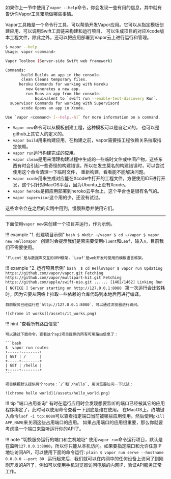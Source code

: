 如果你上一节中使用了`vapor --help`命令，你会发现一些有用的信息，其中就有告诉你Vapor工具箱能做哪些事情。

Vapor工具箱是一个命令行工具，可以帮助开发Vapor应用。它可以从指定模板创建应用、可以调用Swift工具链来构建和运行项目、
可以生成项目的对应Xcode版本工程文件，除此之外，还可以把应用部署到Vapor云上进行运行和管理。


```bash
$ vapor --help
Usage: vapor <command>

Vapor Toolbox (Server-side Swift web framework)

Commands:
       build Builds an app in the console.
       clean Cleans temporary files.
      heroku Commands for working with Heroku
         new Generates a new app.
         run Runs an app from the console.
             Equivalent to `swift run --enable-test-discovery Run`.
  supervisor Commands for working with Supervisord
       xcode Opens an app in Xcode.

Use `vapor <command> [--help,-h]` for more information on a command.
```

- `Vapor new`命令可以从模板创建工程，这种模板可以是自定义的，
也可以是github上其它人的定义的。
- `vapor build`用来构建应用，在构建之前，vapor需要按工程依赖关系拉取指定依赖。
- `vapor run`运行构建完成的应用。
- `vapor clean`是用来清理构建过程中生成的一些临时文件或中间产物，这些东西有时会引起一些奇怪的构建错误，所以在发生莫名的构建错误时，可以尝试使用这个命令清理一下临时文件，
重新构建，看看能不能解决问题。
- `vapor xcode`用来生成对应能在Xcode中打开的工程文件，方便使用IDE进行开发，这个只针对MacOS平台，因为Ubuntu上没有Xcode。
- `vapor heroku`是把应用部署到heroko云平台上，这个平台也是很有名气的。
- `vapor supervisor`这个用的少，还没有试过。

这些命令会在之后的实践中用到，慢慢熟悉并使用它们。

---

下面使用`vapor new`来创建一个项目并运行，作为示例。

!!! example "1. 创建项目示例"
    ```bash
    $ mkdir ~/vapor
    $ cd ~/vapor
    $ vapor new HelloVapor
    ```
    创建时会提示我们是否需要使用`Fluent`和`Leaf`，输入`n`，目前我们不需要使用。

    `Fluent`是与数据库交互的ORM框架，`Leaf`是web开发时使用的模板语言框架。

!!! example "2. 运行项目示例"
    ```bash 
    $ cd HelloVapor
    $ vapor run
    Updating https://github.com/vapor/vapor.git
    Fetching https://github.com/vapor/multipart-kit.git
    Fetching https://github.com/apple/swift-nio.git
    ......
    [1462/1462] Linking Run
    [ NOTICE ] Server starting on http://127.0.0.1:8080
    ```
    第一次运行会比较耗时，因为它要从网络上拉取一些依赖的仓库代码到本地后再进行编译。
    
    目前服务已经运行在`http://127.0.0.1:8080`，可以通过浏览器进行访问。

    ![chrome it works](/assets/it_works.png)

!!! hint "查看所有路由信息"
    
    可以通过下面命令，查看这个api项目提供的所有可用路由信息了： 

    ```bash
    $  vapor run routes
    +-----+--------+
    | GET | /      |
    +-----+--------+
    | GET | /hello |
    +-----+--------+
    ```

    项目模板默认提供两个route：`/`和`/hello`, 用浏览器访问一下试试：

    ![chrome hello world](/assets/hello_world.png)

!!! tip "端口占用查询"
    有时在运行应用时会发现想要监听的端口已经被其它的应用程序绑定了，此时可以使用命令查看一下到底是谁在使用。
    在MacOS上，终端键入命令`lsof -i tcp:8080`可以查看指定端口当前被哪些应用使用。然后使用`pkill APP_NAME`来关闭这些占用端口的应用。
    如果占用端口的应用很重要，那么你就要考虑换一个端口来监听运行你的API了。


!!! note "切换服务运行的端口和主机地址"
    使用`vapor run`命令运行项目，默认是在监听`127.0.0.1:8080`，所以你只能从本机访问。如果要指定端口和允许任意IP地址访问API，可以使用下面的命令运行:
    ```plain
    $ vapor run serve --hostname 0.0.0.0 --port 80
    ```
    运行起来后，我们就可以在内网中的任何设备上访问了到刚刚开发的API了，例如可以使用手机浏览器访问电脑的内网IP，验证API服务正常工作。

